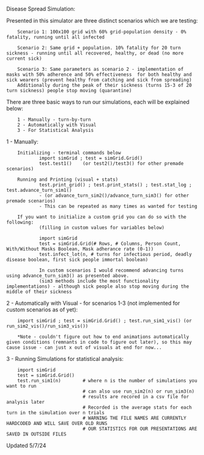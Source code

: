 Disease Spread Simulation:

Presented in this simulator are three distinct scenarios which we are testing:

        Scenario 1: 100x100 grid with 60% grid-population density - 0% fatality, running until all infected

        Scenario 2: Same grid + population. 10% fatality for 20 turn sickness - running until all recovered, healthy, or dead (no more current sick)

        Scenario 3: Same parameters as scenario 2 - implementation of masks with 50% adherence and 50% effectiveness  for both healthy and sick wearers (prevent healthy from catching and sick from spreading)
        Additionally during the peak of their sickness (turns 15-3 of 20 turn sickness) people stop moving (quarantine)

There are three basic ways to run our simulations, each will be explained below:

        1 - Manually - turn-by-turn
        2 - Automatically with Visual
        3 - For Statistical Analysis

1 - Manually:

        Initializing - terminal commands below
                import simGrid ; test = simGrid.Grid() 
                test.test1()    (or test2()/test3() for other premade scenarios)
                
        Running and Printing (visual + stats)
                test.print_grid() ; test.print_stats() ; test.stat_log ; test.advance_turn_sim1()   
                - (or advance_turn_sim2()/advance_turn_sim3() for other premade scenarios)
                - This can be repeated as many times as wanted for testing

        If you want to initialize a custom grid you can do so with the following: 
                (filling in custom values for variables below)

                import simGrid 
                test = simGrid.Grid(# Rows, # Columns, Person Count, With/Without Masks Boolean, Mask adherance rate (0-1))
                test.infect_lot(n, # turns for infectious period, deadly disease boolean, first sick people immortal boolean)

                In custom scenarios I would recommend advancing turns using advance_turn_sim3() as presented above. 
                (sim3 methods include the most functionality implementations) - although sick people also stop moving during the middle of their sickness

2 - Automatically with Visual - for scenarios 1-3 (not implemented for custom scenarios as of yet):

        import simGrid ; test = simGrid.Grid() ; test.run_sim1_vis() (or run_sim2_vis()/run_sim3_vis())

        *Note - couldn't figure out how to end animations automatically given conditions (remnants in code to figure out later), so this may cause issue - can just x out of visuals at end for now...

3 - Running Simulations for statistical analysis:

        import simGrid
        test = simGrid.Grid()
        test.run_sim1(n)        # where n is the number of simulations you want to run
                                # can also use run_sim2(n) or run_sim3(n)
                                # results are recored in a csv file for analysis later
                                # Recorded is the average stats for each turn in the simulation over n trials
                                # WARNING THE FILE NAMES ARE CURRENTLY HARDCODED AND WILL SAVE OVER OLD RUNS
                                # OUR STATISTICS FOR OUR PRESENTATIONS ARE SAVED IN OUTSIDE FILES

Updated 5/7/24